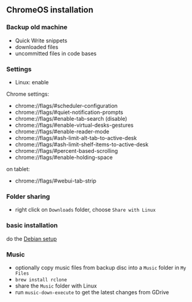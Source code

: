 ## ChromeOS installation

### Backup old machine

- Quick Write snippets
- downloaded files
- uncommitted files in code bases

### Settings

- Linux: enable

Chrome settings:

- chrome://flags/#scheduler-configuration
- chrome://flags/#quiet-notification-prompts
- chrome://flags/#enable-tab-search (disable)
- chrome://flags/#enable-virtual-desks-gestures
- chrome://flags/#enable-reader-mode
- chrome://flags/#ash-limit-alt-tab-to-active-desk
- chrome://flags/#ash-limit-shelf-items-to-active-desk
- chrome://flags/#percent-based-scrolling
- chrome://flags/#enable-holding-space

on tablet:

- chrome://flags/#webui-tab-strip

### Folder sharing

- right click on `Downloads` folder, choose `Share with Linux`

### basic installation

do the [Debian setup](debian.md)

### Music

- optionally copy music files from backup disc into a `Music` folder in
  `My Files`
- `brew install rclone`
- share the `Music` folder with Linux
- run `music-down-execute` to get the latest changes from GDrive
